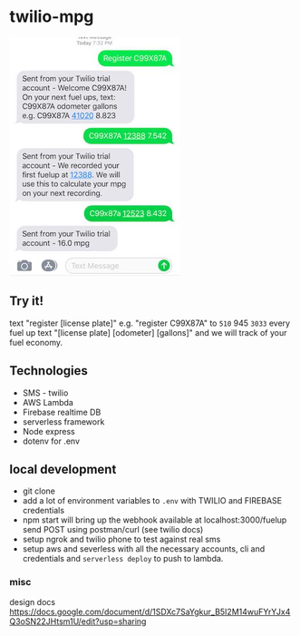 # twilio-mpg
![screenshot](mpg-twilio-screenshot.jpeg "screenshot")


## Try it!
text "register [license plate]"  e.g. "register C99X87A" to `510` 945 `3033`
every fuel up text "\[license plate\] \[odometer\] [gallons\]" and we will track of your fuel economy.


## Technologies
* SMS - twilio
* AWS Lambda
* Firebase realtime DB
* serverless framework
* Node express
* dotenv for .env


## local development
* git clone 
* add a lot of environment variables to `.env` with TWILIO and FIREBASE credentials
* npm start will bring up the webhook available at localhost:3000/fuelup send POST using postman/curl (see twilio docs)
* setup ngrok and twilio phone to test against real sms
* setup aws and severless with all the necessary accounts, cli and credentials  and `serverless deploy` to push to lambda.

### misc
design docs
https://docs.google.com/document/d/1SDXc7SaYgkur_B5I2M14wuFYrYJx4Q3oSN22JHtsm1U/edit?usp=sharing
